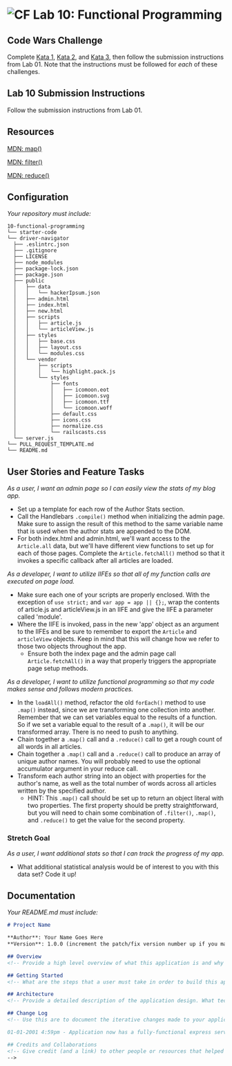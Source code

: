 ![CF](https://camo.githubusercontent.com/70edab54bba80edb7493cad3135e9606781cbb6b/687474703a2f2f692e696d6775722e636f6d2f377635415363382e706e67) Lab 10: Functional Programming
===
## Code Wars Challenge

Complete [Kata 1](https://www.codewars.com/kata/use-map-to-double-the-values-in-an-array), [Kata 2](https://www.codewars.com/kata/list-filtering/train/javascript), and [Kata 3](https://www.codewars.com/kata/calculate-average), then follow the submission instructions from Lab 01. Note that the instructions must be followed for *each* of these challenges.

## Lab 10 Submission Instructions
Follow the submission instructions from Lab 01.

## Resources  

[MDN: map()](https://developer.mozilla.org/en-US/docs/Web/JavaScript/Reference/Global_Objects/Array/map)

[MDN: filter()](https://developer.mozilla.org/en-US/docs/Web/JavaScript/Reference/Global_Objects/Array/filter)

[MDN: reduce()](https://developer.mozilla.org/en-US/docs/Web/JavaScript/Reference/Global_Objects/Array/Reduce)

## Configuration
_Your repository must include:_

```
10-functional-programming
└── starter-code
└── driver-navigator
  ├── .eslintrc.json
  ├── .gitignore
  ├── LICENSE
  ├── node_modules
  ├── package-lock.json
  ├── package.json
  ├── public
  │   ├── data
  │   │   └── hackerIpsum.json
  │   ├── admin.html
  │   ├── index.html
  │   ├── new.html
  │   ├── scripts
  │   │   ├── article.js
  │   │   └── articleView.js
  │   ├── styles
  │   │   ├── base.css
  │   │   ├── layout.css
  │   │   └── modules.css
  │   └── vendor
  │       ├── scripts
  │       │   └── highlight.pack.js
  │       └── styles
  │           ├── fonts
  │           │   ├── icomoon.eot
  │           │   ├── icomoon.svg
  │           │   ├── icomoon.ttf
  │           │   └── icomoon.woff
  │           ├── default.css
  │           ├── icons.css
  │           ├── normalize.css
  │           └── railscasts.css
  └── server.js
└── PULL_REQUEST_TEMPLATE.md
└── README.md
```

## User Stories and Feature Tasks

*As a user, I want an admin page so I can easily view the stats of my blog app.*

- Set up a template for each row of the Author Stats section.
- Call the Handlebars `.compile()` method when initializing the admin page. Make sure to assign the result of this method to the same variable name that is used when the author stats are appended to the DOM.
- For both index.html and admin.html, we'll want access to the `Article.all` data, but we'll have different view functions to set up for each of those pages. Complete the `Article.fetchAll()` method so that it invokes a specific callback after all articles are loaded.  

*As a developer, I want to utilize IIFEs so that all of my function calls are executed on page load.*

- Make sure each one of your scripts are properly enclosed. With the exception of `use strict;` and `var app = app || {};`, wrap the contents of article.js and articleView.js in an IIFE and give the IIFE a parameter called 'module'.
- Where the IIFE is invoked, pass in the new 'app' object as an argument to the IIFEs and be sure to remember to export the `Article` and `articleView` objects. Keep in mind that this will change how we refer to those two objects throughout the app.
  - Ensure both the index page and the admin page call `Article.fetchAll()` in a way that properly triggers the appropriate page setup methods.

*As a developer, I want to utilize functional programming so that my code makes sense and follows modern practices.*

- In the `loadAll()` method, refactor the old `forEach()` method to use `.map()` instead, since we are transforming one collection into another. Remember that we can set variables equal to the results of a function. So if we set a variable equal to the result of a `.map()`, it will be our transformed array. There is no need to push to anything.
- Chain together a `.map()` call and a `.reduce()` call to get a rough count of all words in all articles.
- Chain together a `.map()` call and a `.reduce()` call to produce an array of unique author names. You will probably need to use the optional accumulator argument in your reduce call.
- Transform each author string into an object with properties for the author's name, as well as the total number of words across all articles written by the specified author.
  - HINT: This `.map()` call should be set up to return an object literal with two properties. The first property should be pretty straightforward, but you will need to chain some combination of `.filter()`, `.map()`, and `.reduce()` to get the value for the second property.

### Stretch Goal

*As a user, I want additional stats so that I can track the progress of my app.*

- What additional statistical analysis would be of interest to you with this data set? Code it up!

## Documentation
_Your README.md must include:_

```md
# Project Name

**Author**: Your Name Goes Here
**Version**: 1.0.0 (increment the patch/fix version number up if you make more commits past your first submission)

## Overview
<!-- Provide a high level overview of what this application is and why you are building it, beyond the fact that it's an assignment for a Code Fellows 301 class. (i.e. What's your problem domain?) -->

## Getting Started
<!-- What are the steps that a user must take in order to build this app on their own machine and get it running? -->

## Architecture
<!-- Provide a detailed description of the application design. What technologies (languages, libraries, etc) you're using, and any other relevant design information. -->

## Change Log
<!-- Use this are to document the iterative changes made to your application as each feature is successfully implemented. Use time stamps. Here's an examples:

01-01-2001 4:59pm - Application now has a fully-functional express server, with GET and POST routes for the book resource.

## Credits and Collaborations
<!-- Give credit (and a link) to other people or resources that helped you build this application. -->
-->
```
